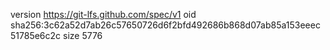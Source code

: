 version https://git-lfs.github.com/spec/v1
oid sha256:3c62a52d7ab26c57650726d6f2bfd492686b868d07ab85a153eeec51785e6c2c
size 5776
